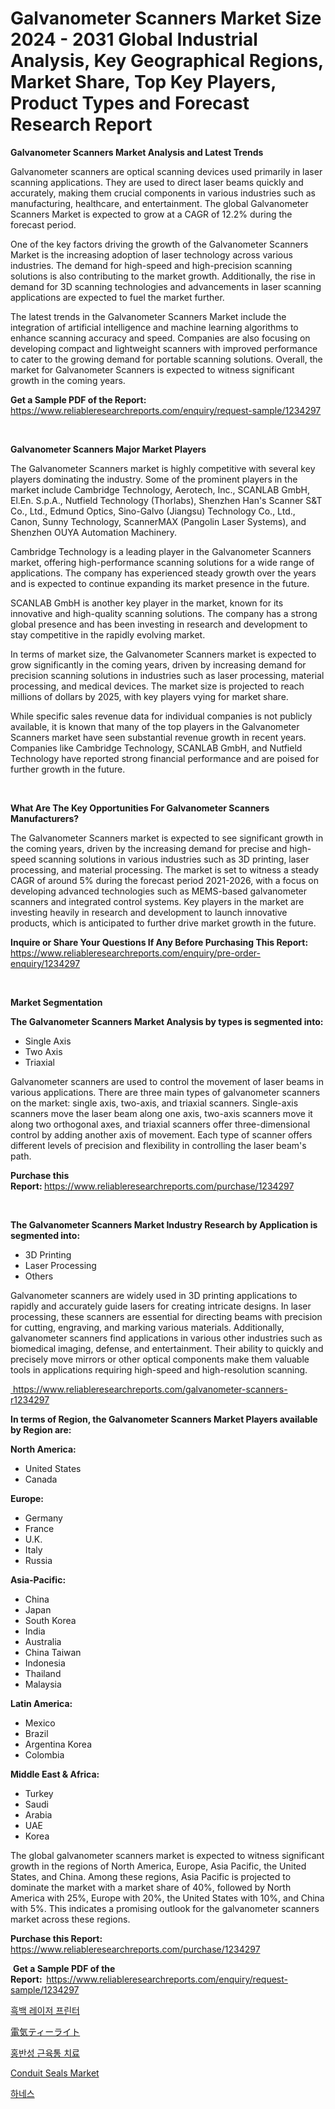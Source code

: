 <p><h1>Galvanometer Scanners Market Size 2024 - 2031 Global Industrial Analysis, Key Geographical Regions, Market Share, Top Key Players, Product Types and Forecast Research Report</h1></p><p><strong>Galvanometer Scanners Market Analysis and Latest Trends</strong></p>
<p><p>Galvanometer scanners are optical scanning devices used primarily in laser scanning applications. They are used to direct laser beams quickly and accurately, making them crucial components in various industries such as manufacturing, healthcare, and entertainment. The global Galvanometer Scanners Market is expected to grow at a CAGR of 12.2% during the forecast period.</p><p>One of the key factors driving the growth of the Galvanometer Scanners Market is the increasing adoption of laser technology across various industries. The demand for high-speed and high-precision scanning solutions is also contributing to the market growth. Additionally, the rise in demand for 3D scanning technologies and advancements in laser scanning applications are expected to fuel the market further.</p><p>The latest trends in the Galvanometer Scanners Market include the integration of artificial intelligence and machine learning algorithms to enhance scanning accuracy and speed. Companies are also focusing on developing compact and lightweight scanners with improved performance to cater to the growing demand for portable scanning solutions. Overall, the market for Galvanometer Scanners is expected to witness significant growth in the coming years.</p></p>
<p><strong>Get a Sample PDF of the Report:&nbsp;</strong> <a href="https://www.reliableresearchreports.com/enquiry/request-sample/1234297">https://www.reliableresearchreports.com/enquiry/request-sample/1234297</a></p>
<p>&nbsp;</p>
<p><strong>Galvanometer Scanners Major Market Players</strong></p>
<p><p>The Galvanometer Scanners market is highly competitive with several key players dominating the industry. Some of the prominent players in the market include Cambridge Technology, Aerotech, Inc., SCANLAB GmbH, El.En. S.p.A., Nutfield Technology (Thorlabs), Shenzhen Han's Scanner S&T Co., Ltd., Edmund Optics, Sino-Galvo (Jiangsu) Technology Co., Ltd., Canon, Sunny Technology, ScannerMAX (Pangolin Laser Systems), and Shenzhen OUYA Automation Machinery.</p><p>Cambridge Technology is a leading player in the Galvanometer Scanners market, offering high-performance scanning solutions for a wide range of applications. The company has experienced steady growth over the years and is expected to continue expanding its market presence in the future.</p><p>SCANLAB GmbH is another key player in the market, known for its innovative and high-quality scanning solutions. The company has a strong global presence and has been investing in research and development to stay competitive in the rapidly evolving market.</p><p>In terms of market size, the Galvanometer Scanners market is expected to grow significantly in the coming years, driven by increasing demand for precision scanning solutions in industries such as laser processing, material processing, and medical devices. The market size is projected to reach millions of dollars by 2025, with key players vying for market share.</p><p>While specific sales revenue data for individual companies is not publicly available, it is known that many of the top players in the Galvanometer Scanners market have seen substantial revenue growth in recent years. Companies like Cambridge Technology, SCANLAB GmbH, and Nutfield Technology have reported strong financial performance and are poised for further growth in the future.</p></p>
<p>&nbsp;</p>
<p><strong>What Are The Key Opportunities For Galvanometer Scanners Manufacturers?</strong></p>
<p><p>The Galvanometer Scanners market is expected to see significant growth in the coming years, driven by the increasing demand for precise and high-speed scanning solutions in various industries such as 3D printing, laser processing, and material processing. The market is set to witness a steady CAGR of around 5% during the forecast period 2021-2026, with a focus on developing advanced technologies such as MEMS-based galvanometer scanners and integrated control systems. Key players in the market are investing heavily in research and development to launch innovative products, which is anticipated to further drive market growth in the future.</p></p>
<p><strong>Inquire or Share Your Questions If Any Before Purchasing This Report:</strong> <a href="https://www.reliableresearchreports.com/enquiry/pre-order-enquiry/1234297">https://www.reliableresearchreports.com/enquiry/pre-order-enquiry/1234297</a></p>
<p>&nbsp;</p>
<p><strong>Market Segmentation</strong></p>
<p><strong>The Galvanometer Scanners Market Analysis by types is segmented into:</strong></p>
<p><ul><li>Single Axis</li><li>Two Axis</li><li>Triaxial</li></ul></p>
<p><p>Galvanometer scanners are used to control the movement of laser beams in various applications. There are three main types of galvanometer scanners on the market: single axis, two-axis, and triaxial scanners. Single-axis scanners move the laser beam along one axis, two-axis scanners move it along two orthogonal axes, and triaxial scanners offer three-dimensional control by adding another axis of movement. Each type of scanner offers different levels of precision and flexibility in controlling the laser beam's path.</p></p>
<p><strong>Purchase this Report:&nbsp;</strong><a href="https://www.reliableresearchreports.com/purchase/1234297">https://www.reliableresearchreports.com/purchase/1234297</a></p>
<p>&nbsp;</p>
<p><strong>The Galvanometer Scanners Market Industry Research by Application is segmented into:</strong></p>
<p><ul><li>3D Printing</li><li>Laser Processing</li><li>Others</li></ul></p>
<p><p>Galvanometer scanners are widely used in 3D printing applications to rapidly and accurately guide lasers for creating intricate designs. In laser processing, these scanners are essential for directing beams with precision for cutting, engraving, and marking various materials. Additionally, galvanometer scanners find applications in various other industries such as biomedical imaging, defense, and entertainment. Their ability to quickly and precisely move mirrors or other optical components make them valuable tools in applications requiring high-speed and high-resolution scanning.</p></p>
<p><a href="https://www.reliableresearchreports.com/galvanometer-scanners-r1234297">&nbsp;https://www.reliableresearchreports.com/galvanometer-scanners-r1234297</a></p>
<p><strong>In terms of Region, the Galvanometer Scanners Market Players available by Region are:</strong></p>
<p>
    <p> <strong> North America: </strong>
        <ul>
            <li>United States</li>
            <li>Canada</li>
        </ul>
        </p> 
    <p> <strong> Europe: </strong>
        <ul>
            <li>Germany</li>
            <li>France</li>
            <li>U.K.</li>
            <li>Italy</li>
            <li>Russia</li>
        </ul>
        </p> 
    <p> <strong> Asia-Pacific: </strong>
        <ul>
            <li>China</li>
            <li>Japan</li>
            <li>South Korea</li>
            <li>India</li>
            <li>Australia</li>
            <li>China Taiwan</li>
            <li>Indonesia</li>
            <li>Thailand</li>
            <li>Malaysia</li>
        </ul>
        </p> 
    <p> <strong> Latin America: </strong>
        <ul>
            <li>Mexico</li>
            <li>Brazil</li>
            <li>Argentina Korea</li>
            <li>Colombia</li>
        </ul>
        </p> 
    <p> <strong> Middle East & Africa: </strong>
        <ul>
            <li>Turkey</li>
            <li>Saudi</li>
            <li>Arabia</li>
            <li>UAE</li>
            <li>Korea</li>
        </ul>
    </p>
    </p>
<p><p>The global galvanometer scanners market is expected to witness significant growth in the regions of North America, Europe, Asia Pacific, the United States, and China. Among these regions, Asia Pacific is projected to dominate the market with a market share of 40%, followed by North America with 25%, Europe with 20%, the United States with 10%, and China with 5%. This indicates a promising outlook for the galvanometer scanners market across these regions.</p></p>
<p><strong>Purchase this Report: </strong><a href="https://www.reliableresearchreports.com/purchase/1234297">https://www.reliableresearchreports.com/purchase/1234297</a></p>
<p>&nbsp;<strong>Get a Sample PDF of the Report:&nbsp;&nbsp;</strong><a href="https://www.reliableresearchreports.com/enquiry/request-sample/1234297">https://www.reliableresearchreports.com/enquiry/request-sample/1234297</a></p>
<p><strong></strong></p>
<p><p><a href="https://github.com/valroy852/Market-Research-Report-List-1/blob/main/674099432042.md">흑백 레이저 프린터</a></p><p><a href="https://medium.com/@maureenbiologist34/%E3%82%A8%E3%83%AC%E3%82%AF%E3%83%88%E3%83%AA%E3%83%83%E3%82%AF-%E3%83%86%E3%82%A3%E3%83%BC%E3%83%A9%E3%82%A4%E3%83%88%E3%81%AE%E5%B8%82%E5%A0%B4%E3%83%AC%E3%83%9D%E3%83%BC%E3%83%88%E3%81%AF-%E3%81%93%E3%81%AE%E5%B8%82%E5%A0%B4%E3%81%AE%E6%9C%80%E6%96%B0%E3%81%AE%E3%83%88%E3%83%AC%E3%83%B3%E3%83%89%E3%82%84%E6%88%90%E9%95%B7%E6%A9%9F%E4%BC%9A%E3%82%92%E6%98%8E%E3%82%89%E3%81%8B%E3%81%AB%E3%81%97%E3%81%A6%E3%81%84%E3%81%BE%E3%81%99-79ca6d0777b5">電気ティーライト</a></p><p><a href="https://medium.com/@bustersipes981/%EC%9D%B4%EB%A6%AC%ED%8A%B8%EB%A1%9C%EB%A9%9C%EC%95%8C%EA%B8%B0%EC%95%84-%EC%B9%98%EB%A3%8C-%EC%8B%9C%EC%9E%A5-%EC%A1%B0%EC%82%AC-%EB%B3%B4%EA%B3%A0%EC%84%9C-%EA%B7%B8-%EC%97%AD%EC%82%AC-%EB%B0%8F-%EC%98%88%EC%B8%A1-2024%EB%85%84%EB%B6%80%ED%84%B0-2031%EB%85%84%EA%B9%8C%EC%A7%80-c16304005b4a">홍반성 근육통 치료</a></p><p><a href="https://github.com/pgtimber/Market-Research-Report-List-2/blob/main/conduit-seals-market.md">Conduit Seals Market</a></p><p><a href="https://github.com/royErdmtyan906778/Market-Research-Report-List-1/blob/main/515419832041.md">하네스</a></p></p>